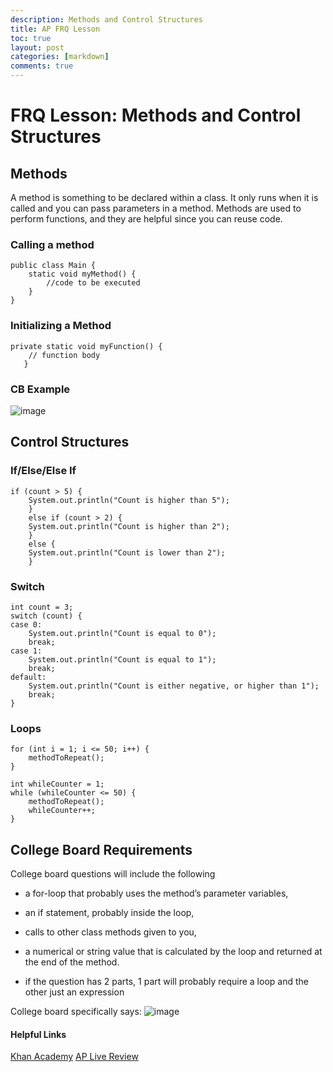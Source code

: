 ```yaml
---
description: Methods and Control Structures
title: AP FRQ Lesson
toc: true
layout: post
categories: [markdown]
comments: true
---
```


# FRQ Lesson: Methods and Control Structures
## Methods
A method is something to be declared within a class. It only runs when it is called and you can pass parameters in a method. Methods are used to perform functions, and they are helpful since you can reuse code.

### Calling a method
```
public class Main {
    static void myMethod() {
        //code to be executed
    }
}

```
### Initializing a Method
```
private static void myFunction() {
    // function body
   }
```

### CB Example
![image](https://user-images.githubusercontent.com/55467797/191194118-5d0fae8d-e46f-4d89-ac9f-205ca615047e.png)

## Control Structures
### If/Else/Else If
```
if (count > 5) {
    System.out.println("Count is higher than 5");
    }
    else if (count > 2) {
    System.out.println("Count is higher than 2");
    }
    else {
    System.out.println("Count is lower than 2");
    }
```


### Switch 
```
int count = 3;
switch (count) {
case 0:
    System.out.println("Count is equal to 0");
    break;
case 1:
    System.out.println("Count is equal to 1");
    break;
default:
    System.out.println("Count is either negative, or higher than 1");
    break;
}
```
### Loops
```
for (int i = 1; i <= 50; i++) {
    methodToRepeat();
}

int whileCounter = 1;
while (whileCounter <= 50) {
    methodToRepeat();
    whileCounter++;
}
```
## College Board Requirements
College board questions will include the following
- a for-loop that probably uses the method’s parameter variables,

- an if statement, probably inside the loop,

- calls to other class methods given to you,

- a numerical or string value that is calculated by the loop and returned at the end of the method.

- if the question has 2 parts, 1 part will probably require a loop and the other just an expression

College board specifically says:
![image](https://user-images.githubusercontent.com/55467797/191193960-031c67a8-4af6-43e1-a896-71b91c25dc2e.png)

#### Helpful Links
[Khan Academy](https://www.khanacademy.org/computing/computer-programming/programming/object-oriented/pt/object-methods)
[AP Live Review](https://www.youtube.com/watch?v=8V4vsRVd-wE)

